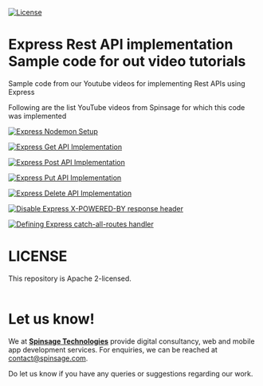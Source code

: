 [![License](https://img.shields.io/badge/License-Apache%202.0-blue.svg)](https://opensource.org/licenses/Apache-2.0)

# Express Rest API implementation Sample code for out video tutorials
Sample code from our Youtube videos for implementing Rest APIs using Express

Following are the list YouTube videos from Spinsage for which this code was implemented

[![Express Nodemon Setup](https://img.youtube.com/vi/ne54iJZXmWk/0.jpg)](https://youtu.be/ne54iJZXmWk "How to setup Express with Nodemon for NodeJS Web and API Development")

[![Express Get API Implementation](https://img.youtube.com/vi/-8BPNoD0LeU/0.jpg)](https://youtu.be/-8BPNoD0LeU "How to process GET requests using Express for REST APIs")

[![Express Post API Implementation](https://img.youtube.com/vi/QBUFp2xk8oE/0.jpg)](https://youtu.be/QBUFp2xk8oE "How to process POST requests using Express for REST APIs")

[![Express Put API Implementation](https://img.youtube.com/vi/eT9LATSJjiM/0.jpg)](https://youtu.be/eT9LATSJjiM "How to process PUT requests using Express for REST APIs")

[![Express Delete API Implementation](https://img.youtube.com/vi/R8tneW5C0Ac/0.jpg)](https://youtu.be/R8tneW5C0Ac "How to process DELETE requests using Express for REST APIs")

[![Disable Express X-POWERED-BY response header](https://img.youtube.com/vi/BIYRwetO5QE/0.jpg)](https://youtu.be/BIYRwetO5QE "How to disable X-POWERED-BY response header in Express REST APIs")

[![Defining Express catch-all-routes handler](https://img.youtube.com/vi/ZhJNnSha1is/0.jpg)](https://youtu.be/ZhJNnSha1is "How to define catch-all-routes handler in Express for REST APIs")


# LICENSE
This repository is Apache 2-licensed.
<br><br>

# Let us know!
We at [**Spinsage Technologies**](https://www.spinsage.com/) provide digital consultancy, web and mobile app development services. For enquiries, we can be reached at contact@spinsage.com. 

Do let us know if you have any queries or suggestions regarding our work.


